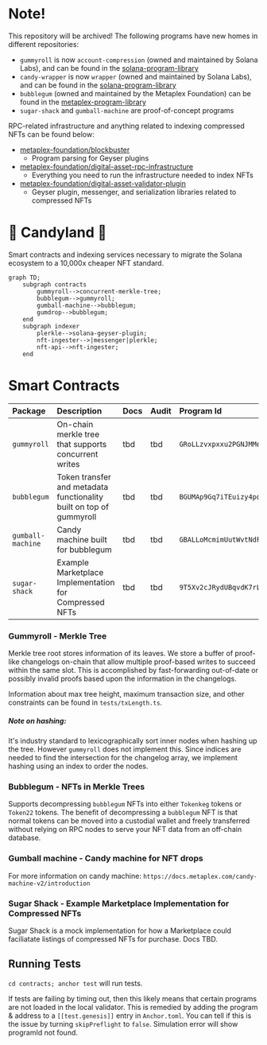 # Note!

This repository will be archived! The following programs have new homes in different repositories:

- `gummyroll` is now `account-compression` (owned and maintained by Solana Labs), and can be found in the [solana-program-library](https://github.com/solana-labs/solana-program-library/tree/master/account-compression)
- `candy-wrapper` is now `wrapper` (owned and maintained by Solana Labs), and can be found in the [solana-program-library](https://github.com/solana-labs/solana-program-library/tree/master/account-compression/programs/wrapper)
- `bubblegum` (owned and maintained by the Metaplex Foundation) can be found in the [metaplex-program-library](https://github.com/metaplex-foundation/metaplex-program-library/tree/master/bubblegum)
- `sugar-shack` and `gumball-machine` are proof-of-concept programs 

RPC-related infrastructure and anything related to indexing compressed NFTs can be found below:
- [metaplex-foundation/blockbuster](https://github.com/metaplex-foundation/blockbuster)
    - Program parsing for Geyser plugins
- [metaplex-foundation/digital-asset-rpc-infrastructure](https://github.com/metaplex-foundation/digital-asset-rpc-infrastructure)
    - Everything you need to run the infrastructure needed to index NFTs
- [metaplex-foundation/digital-asset-validator-plugin](https://github.com/metaplex-foundation/digital-asset-validator-plugin)
    - Geyser plugin, messenger, and serialization libraries related to compressed NFTs
# 🍬 Candyland 🍬

Smart contracts and indexing services necessary to migrate the Solana ecosystem to a 10,000x cheaper NFT standard.

```mermaid
graph TD;
    subgraph contracts
        gummyroll-->concurrent-merkle-tree;
        bubblegum-->gummyroll;
        gumball-machine-->bubblegum;
        gumdrop-->bubblegum;
    end
    subgraph indexer
        plerkle-->solana-geyser-plugin;
        nft-ingester-->|messenger|plerkle;
        nft-api-->nft-ingester;
    end
```

# Smart Contracts

| Package | Description | Docs | Audit | Program Id |
| :-- | :-- | :--| :-- | :-- |
| `gummyroll` | On-chain merkle tree that supports concurrent writes | tbd | tbd | `GRoLLzvxpxxu2PGNJMMeZPyMxjAUH9pKqxGXV9DGiceU` |
| `bubblegum` | Token transfer and metadata functionality built on top of gummyroll | tbd | tbd | `BGUMAp9Gq7iTEuizy4pqaxsTyUCBK68MDfK752saRPUY` |
| `gumball-machine` | Candy machine built for bubblegum | tbd | tbd | `GBALLoMcmimUutWvtNdFFGH5oguS7ghUUV6toQPppuTW` |
| `sugar-shack` | Example Marketplace Implementation for Compressed NFTs | tbd | tbd | `9T5Xv2cJRydUBqvdK7rLGuNGqhkA8sU8Yq1rGN7hExNK` |

### Gummyroll - Merkle Tree 

Merkle tree root stores information of its leaves. 
We store a buffer of proof-like changelogs on-chain that allow multiple proof-based writes to succeed within the same slot.
This is accomplished by fast-forwarding out-of-date or possibly invalid proofs based upon the information in the changelogs.


Information about max tree height, maximum transaction size, and other constraints can be found in `tests/txLength.ts`.

##### Note on hashing:
It's industry standard to lexicographically sort inner nodes when hashing up the tree. However `gummyroll` does not implement this. Since indices are needed to find the intersection for the changelog array, we implement hashing using an index to order the nodes.

### Bubblegum - NFTs in Merkle Trees

Supports decompressing `bubblegum` NFTs into either `Tokenkeg` tokens or `Token22` tokens.
The benefit of decompressing a `bubblegum` NFT is that normal tokens can be moved into a custodial wallet and freely transferred
without relying on RPC nodes to serve your NFT data from an off-chain database.

### Gumball machine - Candy machine for NFT drops
For more information on candy machine: `https://docs.metaplex.com/candy-machine-v2/introduction`

### Sugar Shack - Example Marketplace Implementation for Compressed NFTs
Sugar Shack is a mock implementation for how a Marketplace could faciliatate listings of compressed NFTs for purchase. Docs TBD.

## Running Tests

`cd contracts; anchor test` will run tests.

If tests are failing by timing out, then this likely means that certain programs are not loaded in the local validator.
This is remedied by adding the program & address to a `[[test.genesis]]` entry in `Anchor.toml`.
You can tell if this is the issue by turning `skipPreflight` to `false`. Simulation error will show programId not found.

